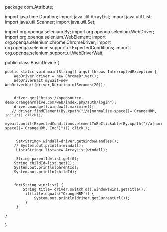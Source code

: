 package com.Attribute;

import java.time.Duration;
import java.util.ArrayList;
import java.util.List;
import java.util.Scanner;
import java.util.Set;

import org.openqa.selenium.By;
import org.openqa.selenium.WebDriver;
import org.openqa.selenium.WebElement;
import org.openqa.selenium.chrome.ChromeDriver;
import org.openqa.selenium.support.ui.ExpectedConditions;
import org.openqa.selenium.support.ui.WebDriverWait;

public class BasicDevice {
   

	public static void main(String[] args) throws InterruptedException {
    	WebDriver driver = new ChromeDriver();
    	WebDriverWait mywait=new WebDriverWait(driver,Duration.ofSeconds(20));
    	
    	
        driver.get("https://opensource-demo.orangehrmlive.com/web/index.php/auth/login");
        driver.manage().window().maximize();
       // driver.findElement(By.xpath("//a[normalize-space()='OrangeHRM, Inc']")).click();
       
	mywait.until(ExpectedConditions.elementToBeClickable(By.xpath("//a[normalize-space()='OrangeHRM, Inc']"))).click();
       
         
         Set<String> windall=driver.getWindowHandles();
        // System.out.println(windall);
         List<String> list=new ArrayList(windall);
         
         String parentId=list.get(0);
        String childId=list.get(1);
        System.out.println(parentId);
        System.out.println(childId);
         
       
        for(String win:list) {
        	String title= driver.switchTo().window(win).getTitle();
        	 if(title.equals("OrangeHRM")) {
        		 System.out.println(driver.getCurrentUrl());
        	 }
         }
	
	}
}
